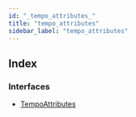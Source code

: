 ```yaml
---
id: "_tempo_attributes_"
title: "tempo_attributes"
sidebar_label: "tempo_attributes"
---
```


## Index

### Interfaces

* [TempoAttributes](../interfaces/_tempo_attributes_.tempoattributes.md)
